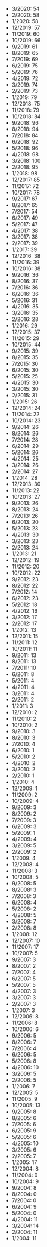 *  3/2020: 54
*  2/2020: 58
*  1/2020: 58
*  12/2019: 57
*  11/2019: 60
*  10/2019: 66
*  9/2019: 61
*  8/2019: 65
*  7/2019: 69
*  6/2019: 75
*  5/2019: 76
*  4/2019: 72
*  3/2019: 74
*  2/2019: 73
*  1/2019: 79
*  12/2018: 75
*  11/2018: 79
*  10/2018: 84
*  9/2018: 96
*  8/2018: 94
*  7/2018: 84
*  6/2018: 92
*  5/2018: 96
*  4/2018: 98
*  3/2018: 100
*  2/2018: 95
*  1/2018: 98
*  12/2017: 85
*  11/2017: 72
*  10/2017: 78
*  9/2017: 67
*  8/2017: 65
*  7/2017: 54
*  6/2017: 49
*  5/2017: 47
*  4/2017: 38
*  3/2017: 38
*  2/2017: 39
*  1/2017: 39
*  12/2016: 38
*  11/2016: 39
*  10/2016: 38
*  9/2016: 36
*  8/2016: 37
*  7/2016: 36
*  6/2016: 36
*  5/2016: 31
*  4/2016: 35
*  3/2016: 35
*  2/2016: 28
*  1/2016: 29
*  12/2015: 37
*  11/2015: 29
*  10/2015: 44
*  9/2015: 39
*  8/2015: 35
*  7/2015: 30
*  6/2015: 30
*  5/2015: 25
*  4/2015: 30
*  3/2015: 30
*  2/2015: 31
*  1/2015: 26
*  12/2014: 24
*  11/2014: 22
*  10/2014: 23
*  9/2014: 26
*  8/2014: 26
*  7/2014: 28
*  6/2014: 29
*  5/2014: 26
*  4/2014: 25
*  3/2014: 26
*  2/2014: 27
*  1/2014: 28
*  12/2013: 30
*  11/2013: 22
*  10/2013: 27
*  9/2013: 26
*  8/2013: 24
*  7/2013: 26
*  6/2013: 20
*  5/2013: 23
*  4/2013: 30
*  3/2013: 23
*  2/2013: 24
*  1/2013: 21
*  12/2012: 19
*  11/2012: 20
*  10/2012: 22
*  9/2012: 23
*  8/2012: 22
*  7/2012: 14
*  6/2012: 23
*  5/2012: 18
*  4/2012: 16
*  3/2012: 17
*  2/2012: 17
*  1/2012: 13
*  12/2011: 15
*  11/2011: 12
*  10/2011: 11
*  9/2011: 13
*  8/2011: 13
*  7/2011: 10
*  6/2011: 8
*  5/2011: 4
*  4/2011: 4
*  3/2011: 4
*  2/2011: 2
*  1/2011: 3
*  12/2010: 2
*  11/2010: 2
*  10/2010: 2
*  9/2010: 3
*  8/2010: 3
*  7/2010: 4
*  6/2010: 1
*  5/2010: 2
*  4/2010: 2
*  3/2010: 2
*  2/2010: 1
*  1/2010: 4
*  12/2009: 1
*  11/2009: 2
*  10/2009: 4
*  9/2009: 3
*  8/2009: 2
*  7/2009: 3
*  6/2009: 3
*  5/2009: 1
*  4/2009: 4
*  3/2009: 5
*  2/2009: 2
*  1/2009: 4
*  12/2008: 4
*  11/2008: 3
*  10/2008: 5
*  9/2008: 5
*  8/2008: 3
*  7/2008: 3
*  6/2008: 4
*  5/2008: 2
*  4/2008: 5
*  3/2008: 7
*  2/2008: 8
*  1/2008: 12
*  12/2007: 10
*  11/2007: 17
*  10/2007: 5
*  9/2007: 3
*  8/2007: 2
*  7/2007: 4
*  6/2007: 5
*  5/2007: 5
*  4/2007: 3
*  3/2007: 3
*  2/2007: 3
*  1/2007: 3
*  12/2006: 8
*  11/2006: 8
*  10/2006: 6
*  9/2006: 5
*  8/2006: 7
*  7/2006: 4
*  6/2006: 5
*  5/2006: 8
*  4/2006: 10
*  3/2006: 5
*  2/2006: 5
*  1/2006: 7
*  12/2005: 5
*  11/2005: 9
*  10/2005: 13
*  9/2005: 8
*  8/2005: 6
*  7/2005: 6
*  6/2005: 9
*  5/2005: 6
*  4/2005: 10
*  3/2005: 6
*  2/2005: 7
*  1/2005: 17
*  12/2004: 8
*  11/2004: 0
*  10/2004: 9
*  9/2004: 8
*  8/2004: 0
*  7/2004: 0
*  6/2004: 9
*  5/2004: 0
*  4/2004: 11
*  3/2004: 14
*  2/2004: 11
*  1/2004: 11
